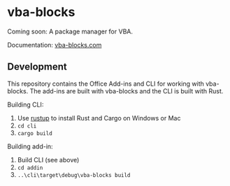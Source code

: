 # vba-blocks

Coming soon: A package manager for VBA.

Documentation: [vba-blocks.com](https://vba-blocks.com)

## Development

This repository contains the Office Add-ins and CLI for working with vba-blocks.
The add-ins are built with vba-blocks and the CLI is built with Rust.

Building CLI:

1. Use [rustup](https://www.rustup.rs/) to install Rust and Cargo on Windows or Mac
2. `cd cli`
3. `cargo build`

Building add-in:

1. Build CLI (see above)
2. `cd addin`
3. `..\cli\target\debug\vba-blocks build`
